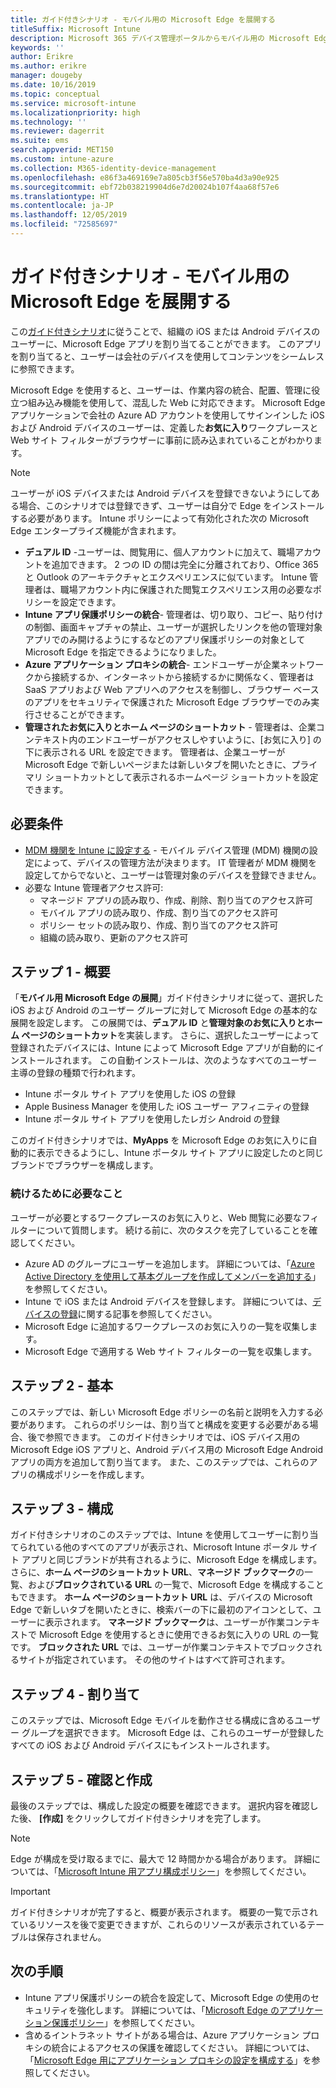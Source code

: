 ```yaml
---
title: ガイド付きシナリオ - モバイル用の Microsoft Edge を展開する
titleSuffix: Microsoft Intune
description: Microsoft 365 デバイス管理ポータルからモバイル用の Microsoft Edge を展開するためのガイド付きシナリオについて説明します。
keywords: ''
author: Erikre
ms.author: erikre
manager: dougeby
ms.date: 10/16/2019
ms.topic: conceptual
ms.service: microsoft-intune
ms.localizationpriority: high
ms.technology: ''
ms.reviewer: dagerrit
ms.suite: ems
search.appverid: MET150
ms.custom: intune-azure
ms.collection: M365-identity-device-management
ms.openlocfilehash: e86f3a469169e7a805cb3f56e570ba4d3a90e925
ms.sourcegitcommit: ebf72b038219904d6e7d20024b107f4aa68f57e6
ms.translationtype: HT
ms.contentlocale: ja-JP
ms.lasthandoff: 12/05/2019
ms.locfileid: "72585697"
---
```

# <a name="guided-scenario---deploy-microsoft-edge-for-mobile"></a>ガイド付きシナリオ - モバイル用の Microsoft Edge を展開する 

この[ガイド付きシナリオ](~/fundamentals/guided-scenarios-overview.md)に従うことで、組織の iOS または Android デバイスのユーザーに、Microsoft Edge アプリを割り当てることができます。 このアプリを割り当てると、ユーザーは会社のデバイスを使用してコンテンツをシームレスに参照できます。 

Microsoft Edge を使用すると、ユーザーは、作業内容の統合、配置、管理に役立つ組み込み機能を使用して、混乱した Web に対応できます。 Microsoft Edge アプリケーションで会社の Azure AD アカウントを使用してサインインした iOS および Android デバイスのユーザーは、定義した**お気に入り**ワークプレースと Web サイト フィルターがブラウザーに事前に読み込まれていることがわかります。

> [!NOTE]
> ユーザーが iOS デバイスまたは Android デバイスを登録できないようにしてある場合、このシナリオでは登録できず、ユーザーは自分で Edge をインストールする必要があります。
Intune ポリシーによって有効化された次の Microsoft Edge エンタープライズ機能が含まれます。 

- **デュアル ID** -ユーザーは、閲覧用に、個人アカウントに加えて、職場アカウントを追加できます。 2 つの ID の間は完全に分離されており、Office 365 と Outlook のアーキテクチャとエクスペリエンスに似ています。 Intune 管理者は、職場アカウント内に保護された閲覧エクスペリエンス用の必要なポリシーを設定できます。 
- **Intune アプリ保護ポリシーの統合**- 管理者は、切り取り、コピー、貼り付けの制御、画面キャプチャの禁止、ユーザーが選択したリンクを他の管理対象アプリでのみ開けるようにするなどのアプリ保護ポリシーの対象として Microsoft Edge を指定できるようになりました。
- **Azure アプリケーション プロキシの統合**- エンドユーザーが企業ネットワークから接続するか、インターネットから接続するかに関係なく、管理者は SaaS アプリおよび Web アプリへのアクセスを制御し、ブラウザー ベースのアプリをセキュリティで保護された Microsoft Edge ブラウザーでのみ実行させることができます。 
- **管理されたお気に入りとホーム ページのショートカット** - 管理者は、企業コンテキスト内のエンドユーザーがアクセスしやすいように、[お気に入り] の下に表示される URL を設定できます。 管理者は、企業ユーザーが Microsoft Edge で新しいページまたは新しいタブを開いたときに、プライマリ ショートカットとして表示されるホームページ ショートカットを設定できます。

## <a name="prerequisites"></a>必要条件

- [MDM 機関を Intune に設定する](mdm-authority-set.md#set-mdm-authority-to-intune) - モバイル デバイス管理 (MDM) 機関の設定によって、デバイスの管理方法が決まります。 IT 管理者が MDM 機関を設定してからでないと、ユーザーは管理対象のデバイスを登録できません。
- 必要な Intune 管理者アクセス許可:
    - マネージド アプリの読み取り、作成、削除、割り当てのアクセス許可
    - モバイル アプリの読み取り、作成、割り当てのアクセス許可
    - ポリシー セットの読み取り、作成、割り当てのアクセス許可
    - 組織の読み取り、更新のアクセス許可

## <a name="step-1---introduction"></a>ステップ 1 - 概要

「**モバイル用 Microsoft Edge の展開**」ガイド付きシナリオに従って、選択した iOS および Android のユーザー グループに対して Microsoft Edge の基本的な展開を設定します。 この展開では、**デュアル ID** と**管理対象のお気に入りとホーム ページのショートカット**を実装します。 さらに、選択したユーザーによって登録されたデバイスには、Intune によって Microsoft Edge アプリが自動的にインストールされます。 この自動インストールは、次のようなすべてのユーザー主導の登録の種類で行われます。 
- Intune ポータル サイト アプリを使用した iOS の登録 
- Apple Business Manager を使用した iOS ユーザー アフィニティの登録 
- Intune ポータル サイト アプリを使用したレガシ Android の登録 

このガイド付きシナリオでは、**MyApps** を Microsoft Edge のお気に入りに自動的に表示できるようにし、Intune ポータル サイト アプリに設定したのと同じブランドでブラウザーを構成します。 

### <a name="what-you-will-need-to-continue"></a>続けるために必要なこと
ユーザーが必要とするワークプレースのお気に入りと、Web 閲覧に必要なフィルターについて質問します。 続ける前に、次のタスクを完了していることを確認してください。

- Azure AD のグループにユーザーを追加します。 詳細については、「[Azure Active Directory を使用して基本グループを作成してメンバーを追加する](https://go.microsoft.com/fwlink/?linkid=2102458)」を参照してください。
- Intune で iOS または Android デバイスを登録します。 詳細については、[デバイスの登録](https://go.microsoft.com/fwlink/?linkid=2102547)に関する記事を参照してください。
- Microsoft Edge に追加するワークプレースのお気に入りの一覧を収集します。
- Microsoft Edge で適用する Web サイト フィルターの一覧を収集します。

## <a name="step-2---basics"></a>ステップ 2 - 基本

このステップでは、新しい Microsoft Edge ポリシーの名前と説明を入力する必要があります。 これらのポリシーは、割り当てと構成を変更する必要がある場合、後で参照できます。 このガイド付きシナリオでは、iOS デバイス用の Microsoft Edge iOS アプリと、Android デバイス用の Microsoft Edge Android アプリの両方を追加して割り当てます。 また、このステップでは、これらのアプリの構成ポリシーを作成します。

## <a name="step-3---configuration"></a>ステップ 3 - 構成

ガイド付きシナリオのこのステップでは、Intune を使用してユーザーに割り当てられている他のすべてのアプリが表示され、Microsoft Intune ポータル サイト アプリと同じブランドが共有されるように、Microsoft Edge を構成します。 さらに、**ホーム ページのショートカット URL**、**マネージド ブックマーク**の一覧、および**ブロックされている URL** の一覧で、Microsoft Edge を構成することもできます。 **ホーム ページのショートカット URL** は、デバイスの Microsoft Edge で新しいタブを開いたときに、検索バーの下に最初のアイコンとして、ユーザーに表示されます。 **マネージド ブックマーク**は、ユーザーが作業コンテキストで Microsoft Edge を使用するときに使用できるお気に入りの URL の一覧です。 **ブロックされた URL** では、ユーザーが作業コンテキストでブロックされるサイトが指定されています。 その他のサイトはすべて許可されます。 

## <a name="step-4---assignments"></a>ステップ 4 - 割り当て

このステップでは、Microsoft Edge モバイルを動作させる構成に含めるユーザー グループを選択できます。 Microsoft Edge は、これらのユーザーが登録したすべての iOS および Android デバイスにもインストールされます。

## <a name="step-5---review--create"></a>ステップ 5 - 確認と作成

最後のステップでは、構成した設定の概要を確認できます。 選択内容を確認した後、 **[作成]** をクリックしてガイド付きシナリオを完了します。 

> [!NOTE]
> Edge が構成を受け取るまでに、最大で 12 時間かかる場合があります。 詳細については、「[Microsoft Intune 用アプリ構成ポリシー](~/apps/app-configuration-policies-overview.md)」を参照してください。

> [!IMPORTANT]
> ガイド付きシナリオが完了すると、概要が表示されます。 概要の一覧で示されているリソースを後で変更できますが、これらのリソースが表示されているテーブルは保存されません。

## <a name="next-steps"></a>次の手順

- Intune アプリ保護ポリシーの統合を設定して、Microsoft Edge の使用のセキュリティを強化します。 詳細については、「[Microsoft Edge のアプリケーション保護ポリシー](~/apps/manage-microsoft-edge.md#application-protection-policies-for-microsoft-edge)」を参照してください。
- 含めるイントラネット サイトがある場合は、Azure アプリケーション プロキシの統合によるアクセスの保護を確認してください。 詳細については、「[Microsoft Edge 用にアプリケーション プロキシの設定を構成する](~/apps/manage-microsoft-edge.md#configure-application-proxy-settings-for-microsoft-edge)」を参照してください。

